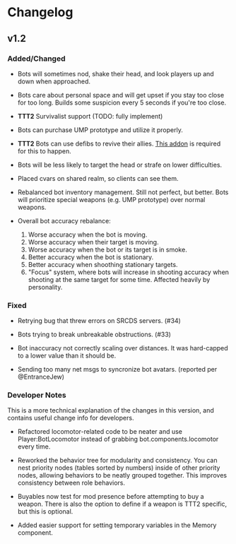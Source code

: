 # Changelog

## v1.2

### Added/Changed

* Bots will sometimes nod, shake their head, and look players up and down when approached.

* Bots care about personal space and will get upset if you stay too close for too long. Builds some suspicion every 5 seconds if you're too close.

* **TTT2** Survivalist support (TODO: fully implement)

* Bots can purchase UMP prototype and utilize it properly.

* **TTT2** Bots can use defibs to revive their allies. [This addon](https://steamcommunity.com/sharedfiles/filedetails/?id=2115944312) is required for this to happen.

* Bots will be less likely to target the head or strafe on lower difficulties.

* Placed cvars on shared realm, so clients can see them.

* Rebalanced bot inventory management. Still not perfect, but better. Bots will prioritize special weapons (e.g. UMP prototype) over normal weapons.

* Overall bot accuracy rebalance:
  1. Worse accuracy when the bot is moving.
  2. Worse accuracy when their target is moving.
  3. Worse accuracy when the bot or its target is in smoke.
  4. Better accuracy when the bot is stationary.
  5. Better accuracy when shoothing stationary targets.
  6. "Focus" system, where bots will increase in shooting accuracy when shooting at the same target for some time. Affected heavily by personality.

### Fixed

* Retrying bug that threw errors on SRCDS servers. (#34)

* Bots trying to break unbreakable obstructions. (#33)

* Bot inaccuracy not correctly scaling over distances. It was hard-capped to a lower value than it should be.

* Sending too many net msgs to syncronize bot avatars. (reported per @EntranceJew)

### Developer Notes

This is a more technical explanation of the changes in this version, and contains useful change info for developers.

* Refactored locomotor-related code to be neater and use Player:BotLocomotor instead of grabbing bot.components.locomotor every time.

* Reworked the behavior tree for modularity and consistency. You can nest priority nodes (tables sorted by numbers) inside of other priority nodes, allowing behaviors to be neatly grouped together. This improves consistency between role behaviors.

* Buyables now test for mod presence before attempting to buy a weapon. There is also the option to define if a weapon is TTT2 specific, but this is optional.

* Added easier support for setting temporary variables in the Memory component.